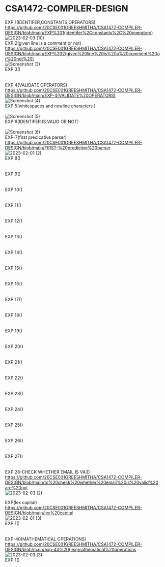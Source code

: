 # CSA1472-COMPILER-DESIGN 
EXP 1(IDENTIFER,CONSTANTS,OPERATORS)<br>
https://github.com/20CSE001GREESHMITHA/CSA1472-COMPILER-DESIGN/blob/main/EXP%201(identifer%2Cconstants%2C%20operators)<br>
![2023-02-03 (10)](https://user-images.githubusercontent.com/114045813/216751103-191f42a1-64ca-46af-a8f6-7b23d7217084.png)
<br>
EXP 2(given line is a comment or not)<br>
https://github.com/20CSE001GREESHMITHA/CSA1472-COMPILER-DESIGN/blob/main/EXP%202(given%20line%20is%20a%20comment%20or%20not%20)<br>
![Screenshot (3)](https://user-images.githubusercontent.com/114045813/216751600-96e135d8-20d7-43ce-9f45-46693f9cfcc0.png)
<br>
EXP 3()<br>
<br>
<br>
EXP 4(VALIDATE OPERATORS)<br>
https://github.com/20CSE001GREESHMITHA/CSA1472-COMPILER-DESIGN/blob/main/EXP-4(VALIDATE%20OPERATORS)<br>
![Screenshot (4)](https://user-images.githubusercontent.com/114045813/216751638-638378d3-d30d-4e77-b7a4-f63c50af2f9b.png)
<br>
EXP 5(whitespaces and newline characters )<br>
<br>
![Screenshot (5)](https://user-images.githubusercontent.com/114045813/216751655-a3d61a72-173f-4bc6-9823-1a8b91c21e13.png)
<br>
EXP 6(IDENTIFER IS VALID OR NOT)<br>
<br>
![Screenshot (6)](https://user-images.githubusercontent.com/114045813/216751746-79ed2619-1b01-4b7b-9757-b561b397b247.png)
<br>
EXP-7(first predicative parser) <br>
https://github.com/20CSE001GREESHMITHA/CSA1472-COMPILER-DESIGN/blob/main/FIRST-%20predictive%20parser <br>
![2023-02-01 (2)](https://user-images.githubusercontent.com/114045813/216750029-4f41a46e-0924-4029-813e-6c4ad8f48d5e.png) <br>
EXP 8()<br>
<br>
<br>
EXP 9()<br>
<br>
<br>
EXP 10()<br>
<br>
<br>
EXP 11()<br>
<br>
<br>
EXP 12()<br>
<br>
<br>
EXP 13()<br>
<br>
<br>EXP 14()<br>
<br>
<br>
EXP 15()<br>
<br>
<br>
EXP 16()<br>
<br>
<br>
EXP 17()<br>
<br>
<br>
EXP 18()<br>
<br>
<br>
EXP 19()<br>
<br>
<br>
EXP 20()<br>
<br>
<br>
EXP 21()<br>
<br>
<br>
EXP 22()<br>
<br>
<br>
EXP 23()<br>
<br>
<br>
EXP 24()<br>
<br>
<br>
EXP 25()<br>
<br>
<br>
EXP 26()<br>
<br>
<br>
EXP 27()<br>
<br>
<br>
EXP 28-CHECK WHETHER EMAIL IS VAID <br>
https://github.com/20CSE001GREESHMITHA/CSA1472-COMPILER-DESIGN/blob/main/to%20check%20whether%20email%20is%20valid%20are%20not <br>
![2023-02-03 (2)](https://user-images.githubusercontent.com/114045813/216750125-2bb2d523-6a90-49c7-8085-575f832fb0bf.png) <br>

EXP(lex capital)<br>
https://github.com/20CSE001GREESHMITHA/CSA1472-COMPILER-DESIGN/blob/main/lex%20capital<br>
![2023-02-01 (3)](https://user-images.githubusercontent.com/114045813/216750409-7f556c96-da4b-43fd-9703-76f4bbe67662.png)<br>
EXP 1()<br>
<br>
<br>
EXP-40(MATHEMATICAL OPERATIONS)<br>
https://github.com/20CSE001GREESHMITHA/CSA1472-COMPILER-DESIGN/blob/main/exp-40%20(lex)mathematical%20operations<br>
![2023-02-03 (3)](https://user-images.githubusercontent.com/114045813/216750739-3a68f030-5341-436d-ac59-c27d23459798.png)<br>
EXP 1()<br>
<br>
<br>
